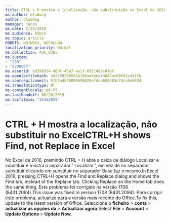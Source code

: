 ```yaml
---
title: CTRL + H mostra a localização, não substituição no Excel de 2016
ms.author: dludwig
author: dludwig
manager: jecon
ms.date: 2/26/2018
ms.audience: Admin
ms.topic: article
ROBOTS: NOINDEX, NOFOLLOW
localization_priority: Normal
ms.collection: Adm_O365
ms.custom:
- "235"
- "2200007"
ms.assetid: bd398934-d6bf-43a7-ae1f-6921402c07ef
ms.openlocfilehash: 3437582885556104ad4eea14845acb0fd1c431fb
ms.sourcegitcommit: 5fb7a4b28859690020efdea630d03e70cc0e6334
ms.translationtype: MT
ms.contentlocale: pt-PT
ms.lasthandoff: 06/28/2019
ms.locfileid: "35362929"
---
```

# <a name="ctrlh-shows-find-not-replace-in-excel"></a><span data-ttu-id="383c7-102">CTRL + H mostra a localização, não substituir no Excel</span><span class="sxs-lookup"><span data-stu-id="383c7-102">CTRL+H shows Find, not Replace in Excel</span></span>

<span data-ttu-id="383c7-103">No Excel de 2016, premindo CTRL + H abre a caixa de diálogo Localizar e substituir e mostra o separador ' Localizar ', em vez de no separador substituir clicando em substituir no separador Base faz o mesmo.</span><span class="sxs-lookup"><span data-stu-id="383c7-103">In Excel 2016, pressing CTRL+H opens the Find and Replace dialog and shows the Find tab, instead of the Replace tab. Clicking Replace on the Home tab does the same thing.</span></span> <span data-ttu-id="383c7-104">Este problema foi corrigido na versão 1708 (8431.2094).</span><span class="sxs-lookup"><span data-stu-id="383c7-104">This issue was fixed in version 1708 (8431.2094).</span></span> <span data-ttu-id="383c7-105">Para corrigir este problema, actualize para a versão mais recente do Office.</span><span class="sxs-lookup"><span data-stu-id="383c7-105">To fix this, update to the latest version of Office.</span></span> <span data-ttu-id="383c7-106">Seleccione o **ficheiro** \> **conta** \> **actualizar as opções da** \> **Actualizar agora**.</span><span class="sxs-lookup"><span data-stu-id="383c7-106">Select **File** \> **Account** \> **Update Options** \> **Update Now**.</span></span>
  